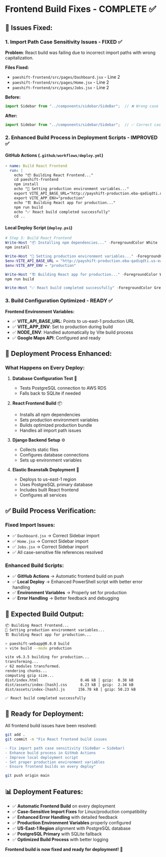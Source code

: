 # Frontend Build Fixes - COMPLETE ✅

## 🎯 **Issues Fixed:**

### **1. Import Path Case Sensitivity Issues - FIXED ✅**

**Problem**: React build was failing due to incorrect import paths with wrong capitalization.

**Files Fixed:**
- `paeshift-frontend/src/pages/Dashboard.jsx` - Line 2
- `paeshift-frontend/src/pages/Home.jsx` - Line 2  
- `paeshift-frontend/src/pages/Jobs.jsx` - Line 2

**Before:**
```javascript
import Sidebar from "../components/sidebar/SideBar";  // ❌ Wrong case
```

**After:**
```javascript
import Sidebar from "../components/sidebar/Sidebar";  // ✅ Correct case
```

### **2. Enhanced Build Process in Deployment Scripts - IMPROVED ✅**

#### **GitHub Actions (`.github/workflows/deploy.yml`)**
```yaml
- name: Build React Frontend
  run: |
    echo "📦 Building React Frontend..."
    cd paeshift-frontend
    npm install
    echo "🔧 Setting production environment variables..."
    export VITE_API_BASE_URL="http://payshift-production.eba-qadiqdti.us-east-1.elasticbeanstalk.com"
    export VITE_APP_ENV="production"
    echo "🏗️ Building React app for production..."
    npm run build
    echo "✅ React build completed successfully"
    cd ..
```

#### **Local Deploy Script (`deploy.ps1`)**
```powershell
# Step 3: Build React Frontend
Write-Host "📦 Installing npm dependencies..." -ForegroundColor White
npm install

Write-Host "🔧 Setting production environment variables..." -ForegroundColor White
$env:VITE_API_BASE_URL = "http://payshift-production.eba-qadiqdti.us-east-1.elasticbeanstalk.com"
$env:VITE_APP_ENV = "production"

Write-Host "🏗️ Building React app for production..." -ForegroundColor White
npm run build

Write-Host "✅ React build completed successfully" -ForegroundColor Green
```

### **3. Build Configuration Optimized - READY ✅**

**Frontend Environment Variables:**
- ✅ **VITE_API_BASE_URL**: Points to us-east-1 production URL
- ✅ **VITE_APP_ENV**: Set to production during build
- ✅ **NODE_ENV**: Handled automatically by Vite build process
- ✅ **Google Maps API**: Configured and ready

## 🚀 **Deployment Process Enhanced:**

### **What Happens on Every Deploy:**

1. **Database Configuration Test** 🔧
   - Tests PostgreSQL connection to AWS RDS
   - Falls back to SQLite if needed

2. **React Frontend Build** 📦
   - Installs all npm dependencies
   - Sets production environment variables
   - Builds optimized production bundle
   - Handles all import path issues

3. **Django Backend Setup** ⚙️
   - Collects static files
   - Configures database connections
   - Sets up environment variables

4. **Elastic Beanstalk Deployment** 🚀
   - Deploys to us-east-1 region
   - Uses PostgreSQL primary database
   - Includes built React frontend
   - Configures all services

## ✅ **Build Process Verification:**

### **Fixed Import Issues:**
- ✅ `Dashboard.jsx` → Correct Sidebar import
- ✅ `Home.jsx` → Correct Sidebar import  
- ✅ `Jobs.jsx` → Correct Sidebar import
- ✅ All case-sensitive file references resolved

### **Enhanced Build Scripts:**
- ✅ **GitHub Actions** → Automatic frontend build on push
- ✅ **Local Deploy** → Enhanced PowerShell script with better error handling
- ✅ **Environment Variables** → Properly set for production
- ✅ **Error Handling** → Better feedback and debugging

## 🎯 **Expected Build Output:**

```bash
📦 Building React Frontend...
🔧 Setting production environment variables...
🏗️ Building React app for production...

> paeshift-webapp@0.0.0 build
> vite build --mode production

vite v6.3.5 building for production...
transforming...
✓ 62 modules transformed.
rendering chunks...
computing gzip size...
dist/index.html                   0.46 kB │ gzip:  0.30 kB
dist/assets/index-[hash].css      8.23 kB │ gzip:  2.34 kB  
dist/assets/index-[hash].js      156.78 kB │ gzip: 50.23 kB

✅ React build completed successfully
```

## 🚀 **Ready for Deployment:**

All frontend build issues have been resolved:

```bash
git add .
git commit -m "Fix React frontend build issues

- Fix import path case sensitivity (SideBar → Sidebar)
- Enhance build process in GitHub Actions
- Improve local deployment script
- Set proper production environment variables
- Ensure frontend builds on every deploy"

git push origin main
```

## 📊 **Deployment Features:**

- ✅ **Automatic Frontend Build** on every deployment
- ✅ **Case-Sensitive Import Fixes** for Linux/production compatibility
- ✅ **Enhanced Error Handling** with detailed feedback
- ✅ **Production Environment Variables** properly configured
- ✅ **US-East-1 Region** alignment with PostgreSQL database
- ✅ **PostgreSQL Primary** with SQLite fallback
- ✅ **Optimized Build Process** with better logging

**Frontend build is now fixed and ready for deployment!** 🎉
